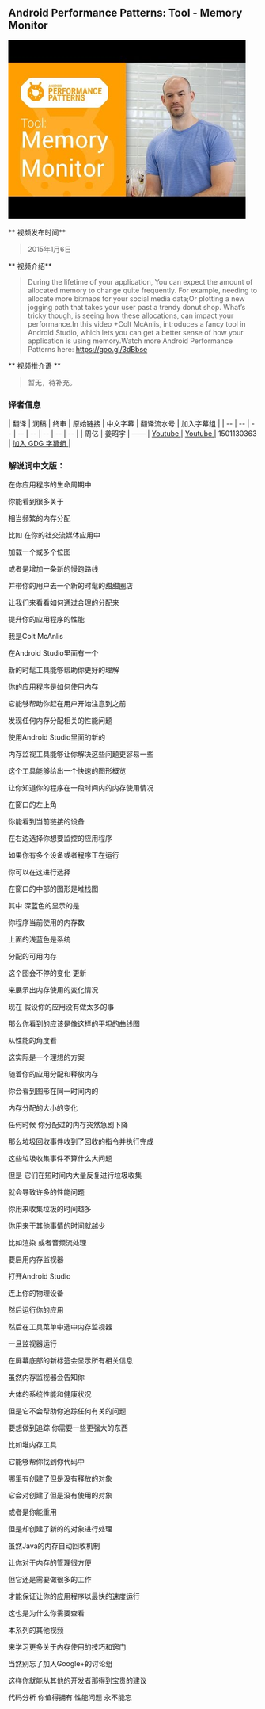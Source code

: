 ## Android Performance Patterns: Tool - Memory Monitor

![video_screenshot](images/7ls28uGMBEs.jpg)

** 视频发布时间**
 
> 2015年1月6日

** 视频介绍**

> During the lifetime of your application, You can expect the amount of allocated memory to change quite frequently. For example, needing to allocate more bitmaps for your social media data;Or plotting a new jogging path that takes your user past a trendy donut shop. What’s tricky though, is seeing how these allocations, can impact your performance.In this video +Colt McAnlis, introduces a fancy tool in Android Studio, which lets you can get a better sense of how your application is using memory.Watch more Android Performance Patterns here: https://goo.gl/3dBbse

** 视频推介语 **

>  暂无，待补充。


### 译者信息

| 翻译 | 润稿 | 终审 | 原始链接 | 中文字幕 |  翻译流水号  |  加入字幕组  |
| -- | -- | -- | -- | -- |  -- | -- | -- |
| 周亿 | 姜昭宇 | —— | [ Youtube ]( https://www.youtube.com/watch?v=7ls28uGMBEs )  |  [ Youtube ]( https://www.youtube.com/watch?v=7ls28uGMBEs ) | 1501130363 | [ 加入 GDG 字幕组 ]( http://www.gfansub.com/join_translator )  |



### 解说词中文版：

在你应用程序的生命周期中 

你能看到很多关于 

相当频繁的内存分配 

比如  在你的社交流媒体应用中 

加载一个或多个位图 

或者是增加一条新的慢跑路线 

并带你的用户去一个新的时髦的甜甜圈店 

让我们来看看如何通过合理的分配来 

提升你的应用程序的性能 

我是Colt McAnlis 

在Android Studio里面有一个 

新的时髦工具能够帮助你更好的理解 

你的应用程序是如何使用内存 

它能够帮助你赶在用户开始注意到之前 

发现任何内存分配相关的性能问题 

使用Android Studio里面的新的 

内存监视工具能够让你解决这些问题更容易一些 

这个工具能够给出一个快速的图形概览 

让你知道你的程序在一段时间内的内存使用情况 

在窗口的左上角 

你能看到当前链接的设备 

在右边选择你想要监控的应用程序 

如果你有多个设备或者程序正在运行 

你可以在这进行选择 

在窗口的中部的图形是堆栈图 

其中  深蓝色的显示的是 

你程序当前使用的内存数 

上面的浅蓝色是系统 

分配的可用内存 

这个图会不停的变化  更新 

来展示出内存使用的变化情况 

现在  假设你的应用没有做太多的事 

那么你看到的应该是像这样的平坦的曲线图 

从性能的角度看 

这实际是一个理想的方案 

随着你的应用分配和释放内存 

你会看到图形在同一时间内的 

内存分配的大小的变化 

任何时候  你分配过的内存突然急剧下降 

那么垃圾回收事件收到了回收的指令并执行完成 

这些垃圾收集事件不算什么大问题 

但是  它们在短时间内大量反复进行垃圾收集 

就会导致许多的性能问题 

你用来收集垃圾的时间越多 

你用来干其他事情的时间就越少 

比如渲染  或者音频流处理 

要启用内存监视器 

打开Android Studio 

连上你的物理设备 

然后运行你的应用 

然后在工具菜单中选中内存监视器 

一旦监视器运行 

在屏幕底部的新标签会显示所有相关信息 

虽然内存监视器会告知你 

大体的系统性能和健康状况 

但是它不会帮助你追踪任何有关的问题 

要想做到追踪  你需要一些更强大的东西 

比如堆内存工具 

它能够帮你找到你代码中 

哪里有创建了但是没有释放的对象 

它会对创建了但是没有使用的对象 

或者是你能重用 

但是却创建了新的的对象进行处理 

虽然Java的内存自动回收机制 

让你对于内存的管理很方便 

但它还是需要做很多的工作 

才能保证让你的应用程序以最快的速度运行 

这也是为什么你需要查看 

本系列的其他视频 

来学习更多关于内存使用的技巧和窍门 

当然别忘了加入Google+的讨论组 

这样你就能从其他的开发者那得到宝贵的建议 

代码分析  你值得拥有  性能问题  永不能忘 




